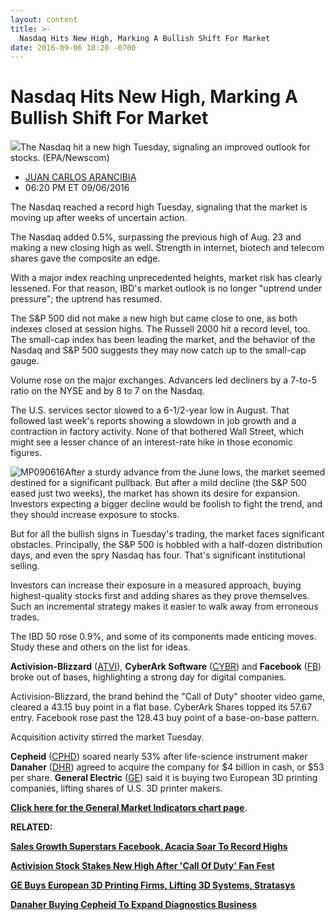 ```yaml
---
layout: content
title: >-
  Nasdaq Hits New High, Marking A Bullish Shift For Market
date: 2016-09-06 18:20 -0700
---
```



Nasdaq Hits New High, Marking A Bullish Shift For Market
=========================================================


![](https://www.investors.com/wp-content/uploads/2016/09/BigPic_nyse_090616_newscom.jpg)The Nasdaq hit a new high Tuesday, signaling an improved outlook for stocks. (EPA/Newscom) 



* [JUAN CARLOS ARANCIBIA](https://www.investors.com/author/arancibiaj/ "Posts by JUAN CARLOS ARANCIBIA")
* 06:20 PM ET 09/06/2016




The Nasdaq reached a record high Tuesday, signaling that the market is moving up after weeks of uncertain action.


The Nasdaq added 0.5%, surpassing the previous high of Aug. 23 and making a new closing high as well. Strength in internet, biotech and telecom shares gave the composite an edge.


With a major index reaching unprecedented heights, market risk has clearly lessened. For that reason, IBD's market outlook is no longer "uptrend under pressure"; the uptrend has resumed.


The S&P 500 did not make a new high but came close to one, as both indexes closed at session highs. The Russell 2000 hit a record level, too. The small-cap index has been leading the market, and the behavior of the Nasdaq and S&P 500 suggests they may now catch up to the small-cap gauge.


Volume rose on the major exchanges. Advancers led decliners by a 7-to-5 ratio on the NYSE and by 8 to 7 on the Nasdaq.


The U.S. services sector slowed to a 6-1/2-year low in August. That followed last week's reports showing a slowdown in job growth and a contraction in factory activity. None of that bothered Wall Street, which might see a lesser chance of an interest-rate hike in those economic figures.


![MP090616](https://www.investors.com/wp-content/uploads/2016/09/MP090616-187x300.jpg)After a sturdy advance from the June lows, the market seemed destined for a significant pullback. But after a mild decline (the S&P 500 eased just two weeks), the market has shown its desire for expansion. Investors expecting a bigger decline would be foolish to fight the trend, and they should increase exposure to stocks.


But for all the bullish signs in Tuesday's trading, the market faces significant obstacles. Principally, the S&P 500 is hobbled with a half-dozen distribution days, and even the spry Nasdaq has four. That's significant institutional selling.


Investors can increase their exposure in a measured approach, buying highest-quality stocks first and adding shares as they prove themselves. Such an incremental strategy makes it easier to walk away from erroneous trades.


The IBD 50 rose 0.9%, and some of its components made enticing moves. Study these and others on the list for ideas.


**Activision-Blizzard** ([ATVI](https://research.investors.com/quote.aspx?symbol=ATVI)), **CyberArk Software** ([CYBR](https://research.investors.com/quote.aspx?symbol=CYBR)) and **Facebook** ([FB](https://research.investors.com/quote.aspx?symbol=FB)) broke out of bases, highlighting a strong day for digital companies.


Activision-Blizzard, the brand behind the "Call of Duty" shooter video game, cleared a 43.15 buy point in a flat base. CyberArk Shares topped its 57.67 entry. Facebook rose past the 128.43 buy point of a base-on-base pattern.


Acquisition activity stirred the market Tuesday.


**Cepheid** ([CPHD](https://research.investors.com/quote.aspx?symbol=CPHD)) soared nearly 53% after life-science instrument maker **Danaher** ([DHR](https://research.investors.com/quote.aspx?symbol=DHR)) agreed to acquire the company for $4 billion in cash, or $53 per share. **General Electric** ([GE](https://research.investors.com/quote.aspx?symbol=GE)) said it is buying two European 3D printing companies, lifting shares of U.S. 3D printer makers.


**[Click here for the General Market Indicators chart page](https://www.investors.com/wp-content/uploads/2016/09/IBD0609154346GMI.pdf)**.


**RELATED:**


**[Sales Growth Superstars Facebook, Acacia Soar To Record Highs](https://www.investors.com/news/technology/facebook-acacia-among-5-ibd-50-stocks-with-fastest-sales-growth/)**


[**Activision Stock Stakes New High After 'Call Of Duty' Fan Fest**](https://www.investors.com/news/technology/click/activision-stock-stakes-new-high-after-call-of-duty-fan-fest/)


**[GE Buys European 3D Printing Firms, Lifting 3D Systems, Stratasys](https://www.investors.com/news/ge-buys-european-3d-printing-firms-lifting-3d-systems-stratasys/)**


**[Danaher Buying Cepheid To Expand Diagnostics Business](https://www.investors.com/news/technology/danaher-buying-cepheid-to-expand-diagnostics-business/)**


 




